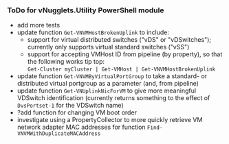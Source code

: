 ### ToDo for vNugglets.Utility PowerShell module

- add more tests
- update function `Get-VNVMHostBrokenUplink` to include:
  - support for virtual distributed switches ("vDS" or "vDSwitches"); currently only supports virtual standard switches ("vSS")
  - support for accepting VMHost ID from pipeline (by property), so that the following works tip top:  
  `Get-Cluster myCluster | Get-VMHost | Get-VNVMHostBrokenUplink`
- update function `Get-VNVMByVirtualPortGroup` to take a standard- or distributed virtual portgroup as a parameter (and, from pipeline)
- update function `Get-VNUplinkNicForVM` to give more meaningful VDSwitch identification (currently returns something to the effect of `DvsPortset-1` for the VDSwitch name)
- ?add function for changing VM boot order
- investigate using a PropertyCollector to more quickly retrieve VM network adapter MAC addresses for function `Find-VNVMWithDuplicateMACAddress`
